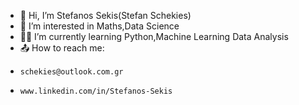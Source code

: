 - 👋 Hi, I’m Stefanos Sekis(Stefan Schekies)
- 👀 I’m interested in Maths,Data Science
- 👨‍🎓  I’m currently learning Python,Machine Learning Data Analysis
- 📤 How to reach me:
-     schekies@outlook.com.gr
-     www.linkedin.com/in/Stefanos-Sekis
                     


<!---
Stefsek/Stefsek is a ✨ special ✨ repository because its `README.md` (this file) appears on your GitHub profile.
You can click the Preview link to take a look at your changes.
--->
